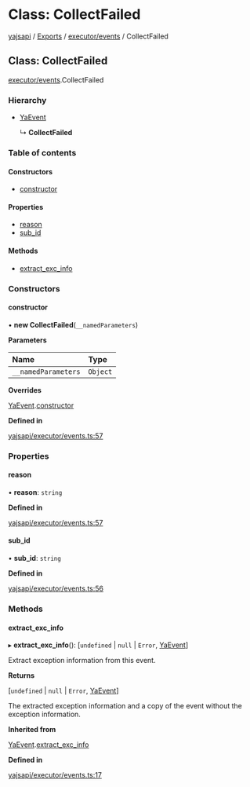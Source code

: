 # Class: CollectFailed

[yajsapi](../yajsapi.md) / [Exports](../modules/) / [executor/events](../modules/executor_events.md) / CollectFailed

## Class: CollectFailed

[executor/events](../modules/executor_events.md).CollectFailed

### Hierarchy

* [YaEvent](executor_events.yaevent.md)

  ↳ **CollectFailed**

### Table of contents

#### Constructors

* [constructor](executor_events.collectfailed.md#constructor)

#### Properties

* [reason](executor_events.collectfailed.md#reason)
* [sub\_id](executor_events.collectfailed.md#sub_id)

#### Methods

* [extract\_exc\_info](executor_events.collectfailed.md#extract_exc_info)

### Constructors

#### constructor

• **new CollectFailed**\(`__namedParameters`\)

**Parameters**

| Name | Type |
| :--- | :--- |
| `__namedParameters` | `Object` |

**Overrides**

[YaEvent](executor_events.yaevent.md).[constructor](executor_events.yaevent.md#constructor)

**Defined in**

[yajsapi/executor/events.ts:57](https://github.com/golemfactory/yajsapi/blob/8f42a91/yajsapi/executor/events.ts#L57)

### Properties

#### reason

• **reason**: `string`

**Defined in**

[yajsapi/executor/events.ts:57](https://github.com/golemfactory/yajsapi/blob/8f42a91/yajsapi/executor/events.ts#L57)

#### sub\_id

• **sub\_id**: `string`

**Defined in**

[yajsapi/executor/events.ts:56](https://github.com/golemfactory/yajsapi/blob/8f42a91/yajsapi/executor/events.ts#L56)

### Methods

#### extract\_exc\_info

▸ **extract\_exc\_info**\(\): \[`undefined` \| `null` \| `Error`, [YaEvent](executor_events.yaevent.md)\]

Extract exception information from this event.

**Returns**

\[`undefined` \| `null` \| `Error`, [YaEvent](executor_events.yaevent.md)\]

The extracted exception information and a copy of the event without the exception information.

**Inherited from**

[YaEvent](executor_events.yaevent.md).[extract\_exc\_info](executor_events.yaevent.md#extract_exc_info)

**Defined in**

[yajsapi/executor/events.ts:17](https://github.com/golemfactory/yajsapi/blob/8f42a91/yajsapi/executor/events.ts#L17)

